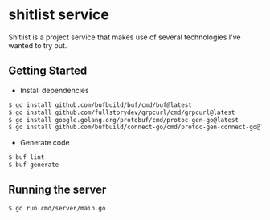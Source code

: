 # shitlist service

Shitlist is a project service that makes use of several technologies I've wanted to try out.

## Getting Started

* Install dependencies

```bash
$ go install github.com/bufbuild/buf/cmd/buf@latest
$ go install github.com/fullstorydev/grpcurl/cmd/grpcurl@latest
$ go install google.golang.org/protobuf/cmd/protoc-gen-go@latest
$ go install github.com/bufbuild/connect-go/cmd/protoc-gen-connect-go@latest
```

* Generate code

```bash
$ buf lint
$ buf generate
```

## Running the server

```bash
$ go run cmd/server/main.go
```